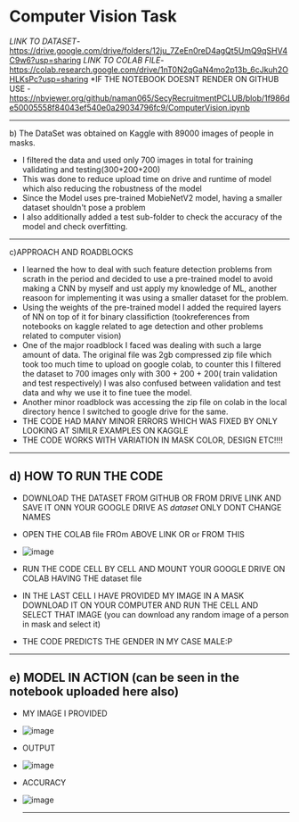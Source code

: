 # Computer Vision Task
*LINK TO DATASET*- https://drive.google.com/drive/folders/12ju_7ZeEn0reD4agQt5UmQ9qSHV4C9w6?usp=sharing
*LINK TO COLAB FILE*- https://colab.research.google.com/drive/1nT0N2qGaN4mo2p13b_6cJkuh2OHLKsPc?usp=sharing
*IF THE NOTEBOOK DOESNT RENDER ON GITHUB USE - https://nbviewer.org/github/naman065/SecyRecruitmentPCLUB/blob/1f986de50005558f84043ef540e0a29034796fc9/ComputerVision.ipynb

--------------------------------------------------------------------------------------------------------
 b) The DataSet was obtained on Kaggle with 89000 images of people in masks.
* I filtered the data and used only 700 images in total for training validating and testing(300+200+200)
* This was done to reduce upload time on drive and runtime of model which also reducing the robustness of the model
* Since the Model uses pre-trained MobieNetV2 model, having a smaller dataset shouldn't pose a problem
* I also additionally added a test sub-folder  to check the accuracy of the model and check overfitting.

--------------------------------------------------------------------------------------------------------
c)APPROACH AND ROADBLOCKS
* I learned the how to deal with such feature detection problems from scrath in the period and decided to use a pre-trained
  model to avoid making a CNN by myself and ust apply my knowledge of ML, another reasoon for implementing it was using a smaller dataset for the problem.
* Using the weights of the pre-trained model I added the required layers of NN on top of it for binary classifiction
  (tookreferences from notebooks on kaggle related to age detection and other problems related to computer vision)
* One of the major roadblock I faced was dealing with such a large amount of data. The original file was 2gb compressed
  zip file which took too much time to upload on google colab, to counter this I filtered the dataset to 700 images only
  with 300 + 200 + 200( train validation and test respectively)
  I was also confused between validation and test data and why we use it to fine tuee the model.
* Another minor roadblock was accessing the zip file on colab in the local directory hence I switched to google drive for the same.
* THE CODE HAD MANY MINOR ERRORS WHICH WAS FIXED BY ONLY LOOKING AT SIMILR EXAMPLES ON KAGGLE
* THE CODE WORKS WITH VARIATION IN MASK COLOR, DESIGN ETC!!!!
------------------------------------------------------------------------------------------------------------
d) HOW TO RUN THE CODE
----------------------
* DOWNLOAD THE DATASET FROM GITHUB OR FROM DRIVE LINK AND SAVE IT ONN YOUR GOOGLE DRIVE AS *dataset* ONLY DONT CHANGE NAMES
* OPEN THE COLAB file FROm ABOVE LINK OR or FROM THIS
* ![image](https://github.com/naman065/SecyRecruitmentPCLUB/assets/146644023/2e99fcbb-7d63-44cc-a45b-ce1b37775ddb)

* RUN THE CODE CELL BY CELL AND MOUNT YOUR GOOGLE DRIVE ON COLAB HAVING THE dataset file
* IN THE LAST CELL I HAVE PROVIDED MY IMAGE IN A MASK DOWNLOAD IT ON YOUR COMPUTER AND RUN THE CELL AND SELECT THAT IMAGE
  (you can download any random image of a person in mask and select it)
* THE CODE PREDICTS THE GENDER IN MY CASE MALE:P
--------------------------------------------------------------------------------------------------------------
e) MODEL IN ACTION (can be seen in the notebook uploaded here also)
-------------------------------------------------------------------
* MY IMAGE I PROVIDED
* ![image](https://github.com/naman065/SecyRecruitmentPCLUB/assets/146644023/d18fd0ca-13c2-4bb5-8a22-dc4ff9e8292c)
* OUTPUT
* ![image](https://github.com/naman065/SecyRecruitmentPCLUB/assets/146644023/07993d50-0b51-4868-a71e-1b84a1aff829)
* ACCURACY
* ![image](https://github.com/naman065/SecyRecruitmentPCLUB/assets/146644023/42ba8380-ca7a-4290-9b83-c577a23c0a2a)

  ---------------------------------------------------------------------------------------------------------------



